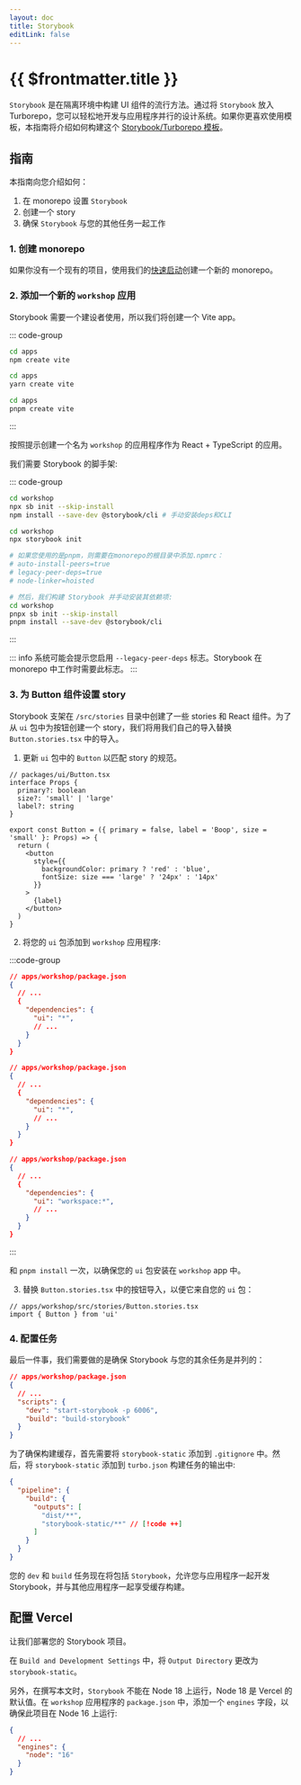 ```yaml
---
layout: doc
title: Storybook
editLink: false
---
```


# {{ $frontmatter.title }}

`Storybook` 是在隔离环境中构建 UI 组件的流行方法。通过将 `Storybook` 放入 Turborepo，您可以轻松地开发与应用程序并行的设计系统。如果你更喜欢使用模板，本指南将介绍如何构建这个 [Storybook/Turborepo 模板](https://vercel.com/templates/react/turborepo-design-system)。

## 指南

本指南向您介绍如何：

1. 在 monorepo 设置 `Storybook`
2. 创建一个 story
3. 确保 `Storybook` 与您的其他任务一起工作

### 1. 创建 monorepo

如果你没有一个现有的项目，使用我们的[快速启动](/getting-started/create-new)创建一个新的 monorepo。

### 2. 添加一个新的 `workshop` 应用

Storybook 需要一个建设者使用，所以我们将创建一个 Vite app。

::: code-group

```bash [npm]
cd apps
npm create vite
```

```bash [yarn]
cd apps
yarn create vite
```

```bash [pnpm]
cd apps
pnpm create vite
```

:::

按照提示创建一个名为 `workshop` 的应用程序作为 React + TypeScript 的应用。

我们需要 Storybook 的脚手架:

::: code-group

```bash [npm]
cd workshop
npx sb init --skip-install
npm install --save-dev @storybook/cli # 手动安装deps和CLI
```

```bash [yarn]
cd workshop
npx storybook init
```

```bash [pnpm]
# 如果您使用的是pnpm，则需要在monorepo的根目录中添加.npmrc：
# auto-install-peers=true
# legacy-peer-deps=true
# node-linker=hoisted

# 然后，我们构建 Storybook 并手动安装其依赖项:
cd workshop
pnpx sb init --skip-install
pnpm install --save-dev @storybook/cli
```

:::

::: info
系统可能会提示您启用 `--legacy-peer-deps` 标志。Storybook 在 monorepo 中工作时需要此标志。
:::

### 3. 为 Button 组件设置 story

Storybook 支架在 `/src/stories` 目录中创建了一些 stories 和 React 组件。为了从 `ui` 包中为按钮创建一个 story，我们将用我们自己的导入替换 `Button.stories.tsx` 中的导入。

1. 更新 `ui` 包中的 `Button` 以匹配 story 的规范。

```tsx
// packages/ui/Button.tsx
interface Props {
  primary?: boolean
  size?: 'small' | 'large'
  label?: string
}

export const Button = ({ primary = false, label = 'Boop', size = 'small' }: Props) => {
  return (
    <button
      style={{
        backgroundColor: primary ? 'red' : 'blue',
        fontSize: size === 'large' ? '24px' : '14px'
      }}
    >
      {label}
    </button>
  )
}
```

2.  将您的 `ui` 包添加到 `workshop` 应用程序:

:::code-group

```json [npm]
// apps/workshop/package.json
{
  // ...
  {
    "dependencies": {
      "ui": "*",
      // ...
    }
  }
}
```

```json [yarn]
// apps/workshop/package.json
{
  // ...
  {
    "dependencies": {
      "ui": "*",
      // ...
    }
  }
}
```

```json [pnpm]
// apps/workshop/package.json
{
  // ...
  {
    "dependencies": {
      "ui": "workspace:*",
      // ...
    }
  }
}
```

:::

和 `pnpm install` 一次，以确保您的 `ui` 包安装在 `workshop` app 中。

3. 替换 `Button.stories.tsx` 中的按钮导入，以便它来自您的 `ui` 包：

```tsx
// apps/workshop/src/stories/Button.stories.tsx
import { Button } from 'ui'
```

### 4. 配置任务

最后一件事，我们需要做的是确保 Storybook 与您的其余任务是并列的：

```json
// apps/workshop/package.json
{
  // ...
  "scripts": {
    "dev": "start-storybook -p 6006",
    "build": "build-storybook"
  }
}
```

为了确保构建缓存，首先需要将 `storybook-static` 添加到 `.gitignore` 中。然后，将 `storybook-static` 添加到 `turbo.json` 构建任务的输出中:

```json
{
  "pipeline": {
    "build": {
      "outputs": [
        "dist/**",
        "storybook-static/**" // [!code ++]
      ]
    }
  }
}
```

您的 `dev` 和 `build` 任务现在将包括 `Storybook`，允许您与应用程序一起开发 Storybook，并与其他应用程序一起享受缓存构建。

## 配置 Vercel

让我们部署您的 Storybook 项目。

在 `Build and Development Settings` 中，将 `Output Directory` 更改为 `storybook-static`。

另外，在撰写本文时，`Storybook` 不能在 Node 18 上运行，Node 18 是 Vercel 的默认值。在 `workshop` 应用程序的 `package.json` 中，添加一个 `engines` 字段，以确保此项目在 Node 16 上运行:

```json
{
  // ...
  "engines": {
    "node": "16"
  }
}
```
